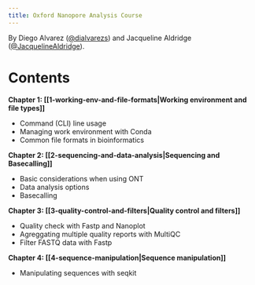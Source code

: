 ```yaml
---
title: Oxford Nanopore Analysis Course
---
```

By Diego Alvarez ([@dialvarezs](https://github.com/dialvarezs)) and Jacqueline Aldridge ([@JacquelineAldridge](https://github.com/JacquelineAldridge)).
# Contents

**Chapter 1: [[1-working-env-and-file-formats|Working environment and file types]]**
- Command (CLI) line usage
- Managing work environment with Conda
- Common file formats in bioinformatics

**Chapter 2: [[2-sequencing-and-data-analysis|Sequencing and Basecalling]]**
- Basic considerations when using ONT
- Data analysis options
- Basecalling

**Chapter 3: [[3-quality-control-and-filters|Quality control and filters]]**
- Quality check with Fastp and Nanoplot
- Agreggating multiple quality reports with MultiQC
- Filter FASTQ data with Fastp

**Chapter 4: [[4-sequence-manipulation|Sequence manipulation]]**
- Manipulating sequences with seqkit